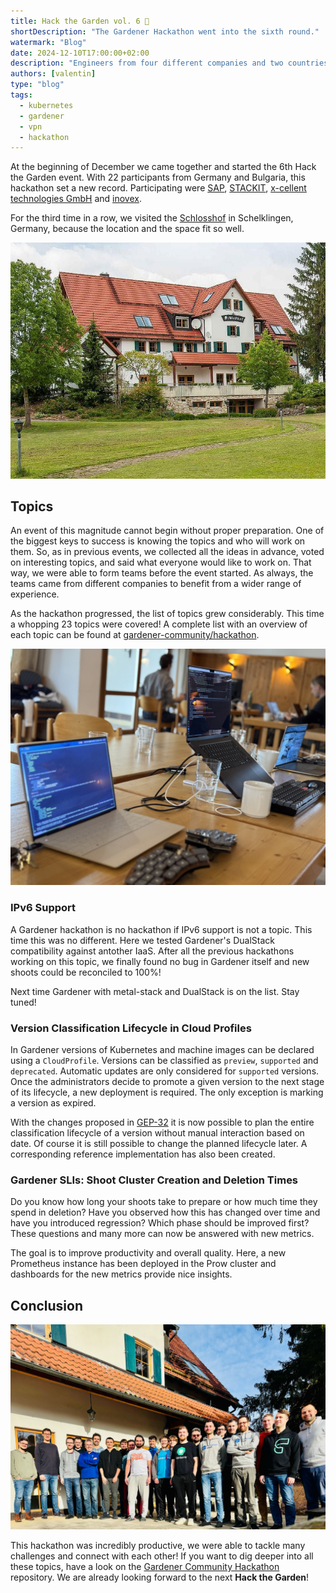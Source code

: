 ```yaml
---
title: Hack the Garden vol. 6 🔨
shortDescription: "The Gardener Hackathon went into the sixth round."
watermark: "Blog"
date: 2024-12-10T17:00:00+02:00
description: "Engineers from four different companies and two countries hacked together on Gardener."
authors: [valentin]
type: "blog"
tags:
  - kubernetes
  - gardener
  - vpn
  - hackathon
---
```


At the beginning of December we came together and started the 6th Hack the Garden event. With 22 participants from Germany and Bulgaria, this hackathon set a new record. Participating were [SAP](https://sap.com), [STACKIT](https://stackit.de), [x-cellent technologies GmbH](https://www.x-cellent.com) and [inovex](https://www.inovex.de/).

<!-- truncate -->

For the third time in a row, we visited the [Schlosshof](https://schlosshof-info.de) in Schelklingen, Germany, because the location and the space fit so well.

![](schlosshof.jpg)

## Topics

An event of this magnitude cannot begin without proper preparation. One of the biggest keys to success is knowing the topics and who will work on them.
So, as in previous events, we collected all the ideas in advance, voted on interesting topics, and said what everyone would like to work on.
That way, we were able to form teams before the event started. As always, the teams came from different companies to benefit from a wider range of experience.

As the hackathon progressed, the list of topics grew considerably. This time a whopping 23 topics were covered! A complete list with an overview of each topic can be found at [gardener-community/hackathon](https://github.com/gardener-community/hackathon/tree/main/2024-12_Schelklingen).

![](hands-on.jpg)

### IPv6 Support

A Gardener hackathon is no hackathon if IPv6 support is not a topic. This time this was no different.
Here we tested Gardener's DualStack compatibility against antother IaaS. After all the previous hackathons working on this topic, we finally found no bug in Gardener itself and new shoots could be reconciled to 100%!

Next time Gardener with metal-stack and DualStack is on the list. Stay tuned!

### Version Classification Lifecycle in Cloud Profiles

In Gardener versions of Kubernetes and machine images can be declared using a `CloudProfile`. Versions can be classified as `preview`, `supported` and `deprecated`. Automatic updates are only considered for `supported` versions. Once the administrators decide to promote a given version to the next stage of its lifecycle, a new deployment is required. The only exception is marking a version as expired.

With the changes proposed in [GEP-32](https://github.com/gardener/gardener/pull/10982) it is now possible to plan the entire classification lifecycle of a version without manual interaction based on date. Of course it is still possible to change the planned lifecycle later.
A corresponding reference implementation has also been created.

### Gardener SLIs: Shoot Cluster Creation and Deletion Times

Do you know how long your shoots take to prepare or how much time they spend in deletion? Have you observed how this has changed over time and have you introduced regression? Which phase should be improved first? These questions and many more can now be answered with new metrics.

The goal is to improve productivity and overall quality. Here, a new Prometheus instance has been deployed in the Prow cluster and dashboards for the new metrics provide nice insights.

## Conclusion

![](attendees.jpg)

This hackathon was incredibly productive, we were able to tackle many challenges and connect with each other!
If you want to dig deeper into all these topics, have a look on the [Gardener Community Hackathon](https://github.com/gardener-community/hackathon/tree/main/2024-12_Schelklingen) repository.
We are already looking forward to the next **Hack the Garden**!
